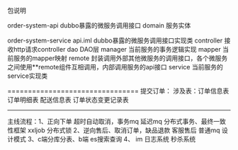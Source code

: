包说明

order-system-api dubbo暴露的微服务调用接口 domain 服务实体

order-system-service api.iml dubbo暴露的微服务调用接口实现类 controller 接收http请求controller dao DAO层 manager 当前服务的事务逻辑实现 mapper
当前服务的mapper映射 remote 封装调用外部其他微服务的调用接口，各个微服务之间使用**remote组件互相调用，内部调用服务的api接口 service 当前服务的service实现类

================================ 提交订单： 涉及表：订单信息表 订单明细表 配送信息表 订单状态变更记录表




  ----------------------------

主线流程：1、正向下单 超时自动取消，事务mq 延迟mq 分布式事务、最终一致性框架 xxljob 分布式锁 2、逆向售后、取消订单，缺品退款 客服售后 普通mq 设计模式 3、c端分库分表、b端 es搜索查询 4、 im 日志系统
秒杀系统